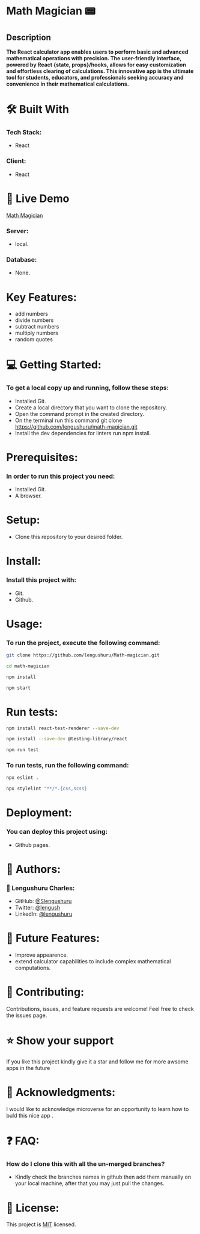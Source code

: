 # Math Magician 📟 

<div align="center">

</div>


## Description
**The React calculator app enables users to perform basic and advanced mathematical operations with precision. The user-friendly interface, powered by React {state, props}/hooks, allows for easy customization and effortless clearing of calculations. This innovative app is the ultimate tool for students, educators, and professionals seeking accuracy and convenience in their mathematical calculations.** 
# 🛠 Built With
### Tech Stack:
- React

### Client:
- React

# 🚀 Live Demo <a name="live-demo"></a>

[Math Magician]()
### Server:
- local.
### Database:
- None.

# Key Features:
- add numbers
- divide numbers
- subtract numbers
- multiply numbers
- random quotes

# 💻 Getting Started:
### To get a local copy up and running, follow these steps:
- Installed Git.
- Create a local directory that you want to clone the repository.
- Open the command prompt in the created directory.
- On the terminal run this command git clone https://github.com/lengushuru/math-magician.git
- Install the dev dependencies for linters run npm install.

# Prerequisites:
### In order to run this project you need:
- Installed Git.
- A browser.

# Setup:
- Clone this repository to your desired folder.

# Install:
### Install this project with:
- Git.
- Github.

# Usage:
### To run the project, execute the following command:
  ```sh 
  git clone https://github.com/lengushuru/Math-magician.git
  ```
  ```sh 
  cd math-magician
  ```
  ```sh 
  npm install
  ```
  ```sh 
  npm start
  ```


# Run tests:

  ```sh 
  npm install react-test-renderer --save-dev
  ```
  ```sh 
  npm install --save-dev @testing-library/react
  ```
  ```sh 
  npm run test
  ```
### To run tests, run the following command:
  ```sh 
  npx eslint .
  ```
   ```sh 
  npx stylelint "**/*.{css,scss}
  ```


# Deployment:
### You can deploy this project using:
- Github pages.

# 👥 Authors:
### 👤 Lengushuru Charles:
- GitHub: [@Slengushuru](https://github.com/lengushuru)
- Twitter: [@lengush](https://twitter.com/ngushuru)
- LinkedIn: [@lengushuru](https://www.linkedin.com/in/lengushuru-charles-a09371111/)

# 🔭 Future Features:
- Improve appearence.
- extend calculator capabilities to include complex mathematical computations.

# 🤝 Contributing:
Contributions, issues, and feature requests are welcome!
Feel free to check the issues page.

# ⭐️ Show your support
If you like this project kindly give it a star and follow me for more awsome apps in the future

# 🙏 Acknowledgments:
I would like to acknowledge microverse for an opportunity to learn how to buld this nice app .

# ❓ FAQ:
### How do I clone this with all the un-merged branches?
- Kindly check the branches names in github then add them manually on your local machine, after that you may just pull the changes.



# 📝 License:
This project is [MIT](https://choosealicense.com/licenses/mit/) licensed.
